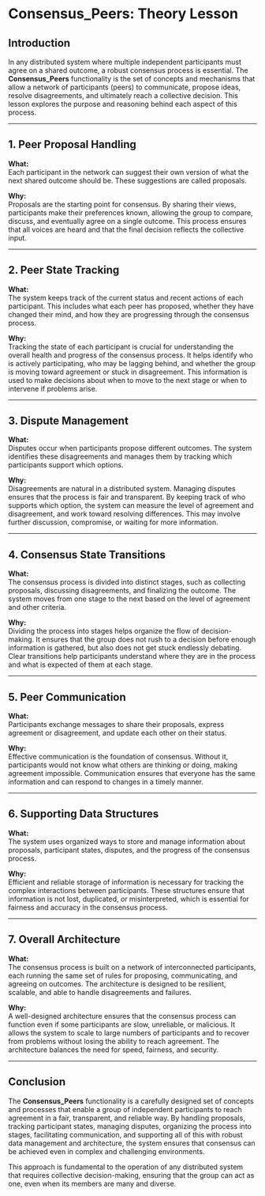 # Consensus_Peers: Theory Lesson

## Introduction

In any distributed system where multiple independent participants must agree on a shared outcome, a robust consensus process is essential. The **Consensus_Peers** functionality is the set of concepts and mechanisms that allow a network of participants (peers) to communicate, propose ideas, resolve disagreements, and ultimately reach a collective decision. This lesson explores the purpose and reasoning behind each aspect of this process.

---

## 1. Peer Proposal Handling

**What:**  
Each participant in the network can suggest their own version of what the next shared outcome should be. These suggestions are called proposals.

**Why:**  
Proposals are the starting point for consensus. By sharing their views, participants make their preferences known, allowing the group to compare, discuss, and eventually agree on a single outcome. This process ensures that all voices are heard and that the final decision reflects the collective input.

---

## 2. Peer State Tracking

**What:**  
The system keeps track of the current status and recent actions of each participant. This includes what each peer has proposed, whether they have changed their mind, and how they are progressing through the consensus process.

**Why:**  
Tracking the state of each participant is crucial for understanding the overall health and progress of the consensus process. It helps identify who is actively participating, who may be lagging behind, and whether the group is moving toward agreement or stuck in disagreement. This information is used to make decisions about when to move to the next stage or when to intervene if problems arise.

---

## 3. Dispute Management

**What:**  
Disputes occur when participants propose different outcomes. The system identifies these disagreements and manages them by tracking which participants support which options.

**Why:**  
Disagreements are natural in a distributed system. Managing disputes ensures that the process is fair and transparent. By keeping track of who supports which option, the system can measure the level of agreement and disagreement, and work toward resolving differences. This may involve further discussion, compromise, or waiting for more information.

---

## 4. Consensus State Transitions

**What:**  
The consensus process is divided into distinct stages, such as collecting proposals, discussing disagreements, and finalizing the outcome. The system moves from one stage to the next based on the level of agreement and other criteria.

**Why:**  
Dividing the process into stages helps organize the flow of decision-making. It ensures that the group does not rush to a decision before enough information is gathered, but also does not get stuck endlessly debating. Clear transitions help participants understand where they are in the process and what is expected of them at each stage.

---

## 5. Peer Communication

**What:**  
Participants exchange messages to share their proposals, express agreement or disagreement, and update each other on their status.

**Why:**  
Effective communication is the foundation of consensus. Without it, participants would not know what others are thinking or doing, making agreement impossible. Communication ensures that everyone has the same information and can respond to changes in a timely manner.

---

## 6. Supporting Data Structures

**What:**  
The system uses organized ways to store and manage information about proposals, participant states, disputes, and the progress of the consensus process.

**Why:**  
Efficient and reliable storage of information is necessary for tracking the complex interactions between participants. These structures ensure that information is not lost, duplicated, or misinterpreted, which is essential for fairness and accuracy in the consensus process.

---

## 7. Overall Architecture

**What:**  
The consensus process is built on a network of interconnected participants, each running the same set of rules for proposing, communicating, and agreeing on outcomes. The architecture is designed to be resilient, scalable, and able to handle disagreements and failures.

**Why:**  
A well-designed architecture ensures that the consensus process can function even if some participants are slow, unreliable, or malicious. It allows the system to scale to large numbers of participants and to recover from problems without losing the ability to reach agreement. The architecture balances the need for speed, fairness, and security.

---

## Conclusion

The **Consensus_Peers** functionality is a carefully designed set of concepts and processes that enable a group of independent participants to reach agreement in a fair, transparent, and reliable way. By handling proposals, tracking participant states, managing disputes, organizing the process into stages, facilitating communication, and supporting all of this with robust data management and architecture, the system ensures that consensus can be achieved even in complex and challenging environments.

This approach is fundamental to the operation of any distributed system that requires collective decision-making, ensuring that the group can act as one, even when its members are many and diverse.
